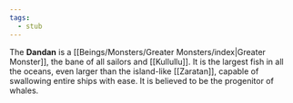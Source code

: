 ```yaml
---
tags:
  - stub
---
```

The **Dandan** is a [[Beings/Monsters/Greater Monsters/index|Greater Monster]], the bane of all sailors and [[Kullullu]]. It is the largest fish in all the oceans, even larger than the island-like [[Zaratan]], capable of swallowing entire ships with ease. It is believed to be the progenitor of whales.